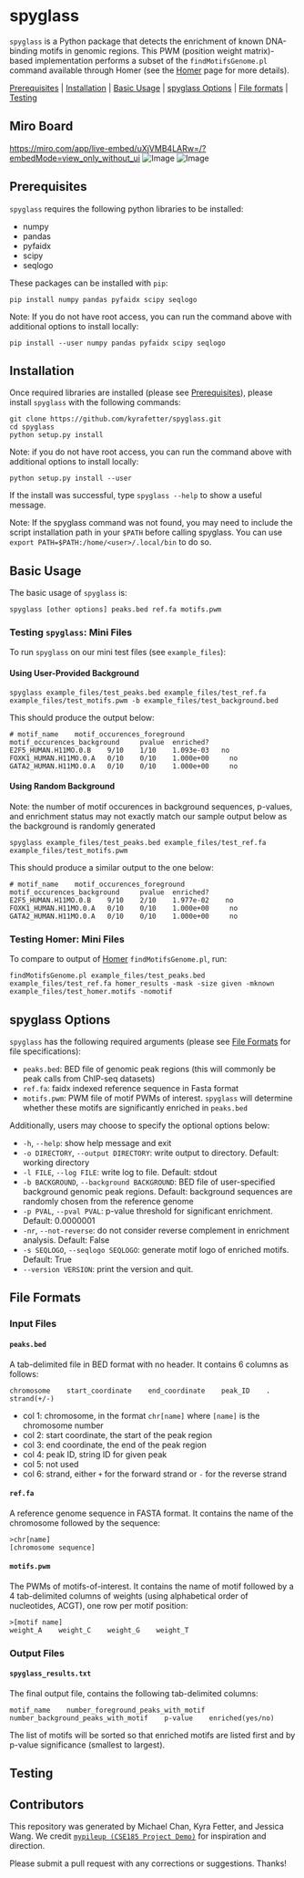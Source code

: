 # spyglass
`spyglass` is a Python package that detects the enrichment of known DNA-binding motifs in genomic regions. This PWM (position weight matrix)-based implementation performs a subset of the `findMotifsGenome.pl` command available through Homer (see the [Homer](http://homer.ucsd.edu/homer/ngs/peakMotifs.html) page for more details). 

[Prerequisites](#prerequisites) | [Installation](#install) | [Basic Usage](#usage) | [spyglass Options](#options) | [File formats](#formats) | [Testing](#testing)

<a name="prerequisites"></a>
## Miro Board
https://miro.com/app/live-embed/uXjVMB4LARw=/?embedMode=view_only_without_ui
![Image](miro-board-main.png)
![Image](miro-board-myutils.png)

<a name="prerequisites"></a>
## Prerequisites
`spyglass` requires the following python libraries to be installed:
- numpy
- pandas
- pyfaidx
- scipy
- seqlogo

These packages can be installed with `pip`:
```
pip install numpy pandas pyfaidx scipy seqlogo
```
Note: If you do not have root access, you can run the command above with additional options to install locally:
```
pip install --user numpy pandas pyfaidx scipy seqlogo
```

<a name="install"></a>
## Installation
Once required libraries are installed (please see [Prerequisites](#prerequisites)), please install `spyglass` with the following commands:
```
git clone https://github.com/kyrafetter/spyglass.git
cd spyglass
python setup.py install
```
Note: if you do not have root access, you can run the command above with additional options to install locally:
```
python setup.py install --user
```
If the install was successful, type `spyglass --help` to show a useful message. 

Note: If the spyglass command was not found, you may need to include the script installation path in your `$PATH` before calling spyglass. You can use `export PATH=$PATH:/home/<user>/.local/bin` to do so. 

<a name="usage"></a>
## Basic Usage 
The basic usage of `spyglass` is:
```
spyglass [other options] peaks.bed ref.fa motifs.pwm
```
### Testing `spyglass`: Mini Files
To run `spyglass` on our mini test files (see `example_files`):
#### Using User-Provided Background
```
spyglass example_files/test_peaks.bed example_files/test_ref.fa example_files/test_motifs.pwm -b example_files/test_background.bed
```
This should produce the output below:
```
# motif_name    motif_occurences_foreground     motif_occurences_background     pvalue  enriched?
E2F5_HUMAN.H11MO.0.B    9/10    1/10    1.093e-03   no
FOXK1_HUMAN.H11MO.0.A   0/10    0/10    1.000e+00     no
GATA2_HUMAN.H11MO.0.A   0/10    0/10    1.000e+00     no
```
#### Using Random Background 
Note: the number of motif occurences in background sequences, p-values, and enrichment status may not exactly match our sample output below as the background is randomly generated
```
spyglass example_files/test_peaks.bed example_files/test_ref.fa example_files/test_motifs.pwm
```
This should produce a similar output to the one below:
```
# motif_name    motif_occurences_foreground     motif_occurences_background     pvalue  enriched?
E2F5_HUMAN.H11MO.0.B    9/10    2/10    1.977e-02    no
FOXK1_HUMAN.H11MO.0.A   0/10    0/10    1.000e+00     no
GATA2_HUMAN.H11MO.0.A   0/10    0/10    1.000e+00     no
```
### Testing Homer: Mini Files
To compare to output of [Homer](http://homer.ucsd.edu/homer/ngs/peakMotifs.html) `findMotifsGenome.pl`, run:
```
findMotifsGenome.pl example_files/test_peaks.bed example_files/test_ref.fa homer_results -mask -size given -mknown example_files/test_homer.motifs -nomotif
```
<a name="options"></a>
## spyglass Options
`spyglass` has the following required arguments (please see [File Formats](#formats) for file specifications):
- `peaks.bed`: BED file of genomic peak regions (this will commonly be peak calls from ChIP-seq datasets)
- `ref.fa`: faidx indexed reference sequence in Fasta format
- `motifs.pwm`: PWM file of motif PWMs of interest. `spyglass` will determine whether these motifs are significantly enriched in `peaks.bed`

Additionally, users may choose to specify the optional options below:
 - `-h`, `--help`: show help message and exit
 -  `-o DIRECTORY`, `--output DIRECTORY`: write output to directory. Default: working directory
 - `-l FILE`, `--log FILE`: write log to file. Default: stdout
 - `-b BACKGROUND`, `--background BACKGROUND`: BED file of user-specified background genomic peak regions. Default: background sequences are randomly chosen from the reference genome
 - `-p PVAL`, `--pval PVAL`: p-value threshold for significant enrichment. Default: 0.0000001 
 - `-nr`, `--not-reverse`: do not consider reverse complement in enrichment analysis. Default: False
 - `-s SEQLOGO`, `--seqlogo SEQLOGO`: generate motif logo of enriched motifs. Default: True
 - `--version VERSION`: print the version and quit. 

<a name="formats"></a>
## File Formats
### Input Files
#### `peaks.bed` 
A tab-delimited file in BED format with no header. It contains 6 columns as follows:
```
chromosome    start_coordinate    end_coordinate    peak_ID    .    strand(+/-)
```
 - col 1: chromosome, in the format `chr[name]` where `[name]` is the chromosome number 
 - col 2: start coordinate, the start of the peak region
 - col 3: end coordinate, the end of the peak region
 - col 4: peak ID, string ID for given peak
 - col 5: not used
 - col 6: strand, either `+` for the forward strand or `-` for the reverse strand

#### `ref.fa` 
A reference genome sequence in FASTA format. It contains the name of the chromosome followed by the sequence:
```
>chr[name]
[chromosome sequence]
```
#### `motifs.pwm` 
The PWMs of motifs-of-interest. It contains the name of motif followed by a 4 tab-delimited columns of weights (using alphabetical order of
nucleotides, ACGT), one row per motif position:
```
>[motif name]
weight_A    weight_C    weight_G    weight_T
```
### Output Files
#### `spyglass_results.txt`
The final output file, contains the following tab-delimited columns:
```
motif_name    number_foreground_peaks_with_motif    number_background_peaks_with_motif    p-value    enriched(yes/no)
```
The list of motifs will be sorted so that enriched motifs are listed first and by p-value significance (smallest to largest). 

<a name="testing"></a>
## Testing

<a name="contributors"></a>
## Contributors 
This repository was generated by Michael Chan, Kyra Fetter, and Jessica Wang. We credit [`mypileup (CSE185 Project Demo)`](https://github.com/gymreklab/cse185-demo-project) for inspiration and direction.

Please submit a pull request with any corrections or suggestions. Thanks!
